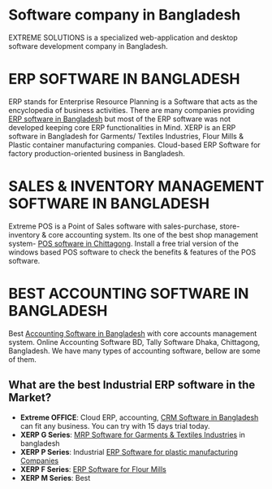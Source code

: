# Software company in Bangladesh
EXTREME SOLUTIONS is a specialized web-application and desktop software development company in Bangladesh.

# ERP SOFTWARE IN BANGLADESH
ERP stands for Enterprise Resource Planning is a Software that acts as the encyclopedia of business activities. There are many companies providing <a href='https://extreme.com.bd/category/erp-software-bangladesh'>ERP software in Bangladesh</a> but most of the ERP software was not developed keeping core ERP functionalities in Mind. XERP is an ERP software in Bangladesh for Garments/ Textiles Industries, Flour Mills & Plastic container manufacturing companies. Cloud-based ERP Software for factory production-oriented business in Bangladesh.

# SALES & INVENTORY MANAGEMENT SOFTWARE IN BANGLADESH
Extreme POS is a Point of Sales software with sales-purchase, store-inventory & core accounting system. Its one of the best shop management system- <a href='https://xtremebd.com/category/shop-accounting-sales-inventory-pos-software-chittagong'>POS software in Chittagong</a>. Install a free trial version of the windows based POS software to check the benefits & features of the POS software.

# BEST ACCOUNTING SOFTWARE IN BANGLADESH
Best <a href='https://extreme.com.bd/category/accounting-software-company-bangladesh'>Accounting Software in Bangladesh</a> with core accounts management system. Online Accounting Software BD, Tally Software Dhaka, Chittagong, Bangladesh. We have many types of accounting software, bellow are some of them.

<h2>What are the best Industrial ERP software in the Market?</h2>
<ul>
  <li><b>Extreme OFFICE</b>: Cloud ERP, accounting, <a href='https://extreme-office.com/'>CRM Software in Bangladesh</a> can fit any business. You can try with 15 days trial today.</li>
  <li><b>XERP G Series</b>: <a href='https://extreme.com.bd/Software/garments-management-mrp'>MRP Software for Garments & Textiles Industries</a> in bangladesh</li>
  <li><b>XERP P Series</b>: Industrial <a href='https://extreme.com.bd/Software/plastic-industry-erp-software'>ERP Software for plastic manufacturing Companies</a></li>  
  <li><b>XERP F Series</b>: <a href='https://extreme.com.bd/Software/flour-industry-erp-software'>ERP Software for Flour Mills</a></li>
  <li><b>XERP M Series</b>: Best <a href='http://xerpsoftware.com>ERP software in Bangladesh</a> for any production orients companies having Inventory & Accounting system.</li>  
</ul>

Accounting Software delineates a kind of use Software that records and systems Accounting trades inside helpful modules, for instance, loan boss liabilities, cash due, back, and trial conform. It functions as an Accounting information System. Accounting Software is a kind of PC Software utilized by Accounting experts to oversee accounts and perform Accounting operations. 
